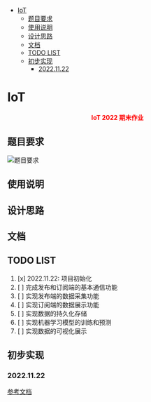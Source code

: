 - [IoT](#iot)
  - [题目要求](#题目要求)
  - [使用说明](#使用说明)
  - [设计思路](#设计思路)
  - [文档](#文档)
  - [TODO LIST](#todo-list)
  - [初步实现](#初步实现)
    - [2022.11.22](#20221122)


# IoT

<center>
    <font color=red>
        <b>
            IoT 2022 期末作业
        </b>
    </font>
</center>

## 题目要求
![题目要求](https://s2.loli.net/2022/12/14/ZKAIMFsNBODynpb.png)

## 使用说明

## 设计思路

## 文档

## TODO LIST
1. [x] 2022.11.22: 项目初始化
2. [ ] 完成发布和订阅端的基本通信功能
3. [ ] 实现发布端的数据采集功能
4. [ ] 实现订阅端的数据展示功能
5. [ ] 实现数据的持久化存储
6. [ ] 实现机器学习模型的训练和预测
7. [ ] 实现数据的可视化展示
## 初步实现

### 2022.11.22
[参考文档](Doc/2022-11.md)